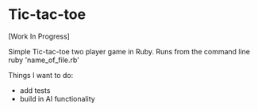 Tic-tac-toe
===========
[Work In Progress]

Simple Tic-tac-toe two player game in Ruby.  Runs from the command line ruby 'name_of_file.rb'

Things I want to do:
- add tests
- build in AI functionality